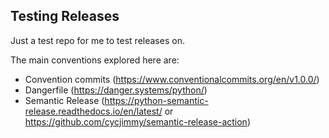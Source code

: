 ## Testing Releases

Just a test repo for me to test releases on.

The main conventions explored here are:

- Convention commits (https://www.conventionalcommits.org/en/v1.0.0/)
- Dangerfile (https://danger.systems/python/)
- Semantic Release (https://python-semantic-release.readthedocs.io/en/latest/ or https://github.com/cycjimmy/semantic-release-action)
